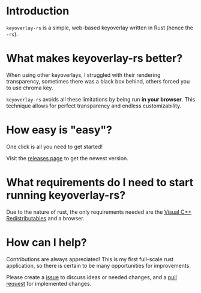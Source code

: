 # Introduction
`keyoverlay-rs` is a simple, web-based keyoverlay written in Rust (hence the `-rs`).

# What makes keyoverlay-rs better?
When using other keyoverlays, I struggled with their rendering transparency, sometimes there was a black box behind, others forced you to use chroma key.

`keyoverlay-rs` avoids all these limitations by being run **in your browser**. This technique allows for perfect transparency and endless customizability. 

# How easy is "easy"?
One click is all you need to get started!

Visit the [releases page](https://github.com/TheRacc2/keyoverlay-rs/releases) to get the newest version.

# What requirements do I need to start running keyoverlay-rs?
Due to the nature of rust, the only requirements needed are the [Visual C++ Redistributables](https://support.microsoft.com/en-us/help/2977003/the-latest-supported-visual-c-downloads) and a browser.

# How can I help?
Contributions are always appreciated! This is my first full-scale rust application, so there is certain to be many opportunities for improvements.

Please create a [issue](https://github.com/TheRacc2/keyoverlay-rs/issues) to discuss ideas or needed changes, and a [pull request](https://github.com/TheRacc2/keyoverlay-rs/pulls) for implemented changes.
